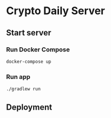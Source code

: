 # Crypto Daily Server

## Start server

### Run Docker Compose

```bash
docker-compose up
```

### Run app

```bash
./gradlew run
```

## Deployment
